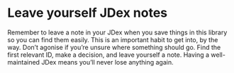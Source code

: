 # Leave yourself JDex notes

Remember to leave a note in your JDex when you save things in this library so you can find them easily. This is an important habit to get into, by the way. Don’t agonise if you’re unsure where something should go. Find the first relevant ID, make a decision, and leave yourself a note. Having a well-maintained JDex means you’ll never lose anything again.
